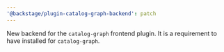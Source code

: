 ```yaml
---
'@backstage/plugin-catalog-graph-backend': patch
---
```


New backend for the `catalog-graph` frontend plugin. It is a requirement to have installed for `catalog-graph`.
